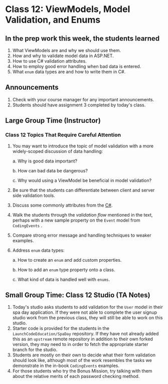 # Class 12: ViewModels, Model Validation, and Enums

## In the prep work this week, the students learned

1. What ViewModels are and why we should use them.
1. How and why to validate model data in ASP.NET.
1. How to use C# validation attributes.
1. How to employ good error handling when bad data is entered.
1. What ``enum`` data types are and how to write them in C#.

## Announcements

1. Check with your course manager for any important announcements.
1. Students should have assignment 3 completed by today's class.

## Large Group Time (Instructor)

### Class 12 Topics That Require Careful Attention

1. You may want to introduce the topic of model validation with a more widely-scoped discussion of data handling:

   a. Why is good data important?

   b. How can bad data be dangerous?

   c. Why would using a ViewModel be beneficial in model validation?

1. Be sure that the students can differentiate between client and server side validation tools.
1. Discuss some commonly attributes from the [C#](https://docs.microsoft.com/en-us/dotnet/api/system.componentmodel.dataannotations?view=netcore-3.1).
1. Walk the students through the *validation flow* mentioned in the text, perhaps with a new sample property on the ``Event`` model from ``CodingEvents`` .
1. Compare strong error message and handling techniques to weaker examples.
1. Address ``enum`` data types:

   a. How to create an ``enum`` and add custom properties.

   b. How to add an ``enum`` type property onto a class.

   c. What kind of data is handled well with ``enums``.

## Small Group Time: Class 12 Studio (TA Notes)

1. Today's studio asks students to add validation for the ``User`` model in their spa day application. If they were not able to complete the user signup studio work from the previous class, they will still be able to work on this studio.
1. Starter code is provided for the students in the ``LaunchCodeEducation/SpaDay`` repository. If they have not already added this as an ``upstream`` remote repository in addition to their own forked version, they may need to in order to fetch the appropriate starter branch for the studio.
1. Students are mostly on their own to decide what their form validation should look like, although most of the work resembles the tasks we 
demonstrate in the in-book ``CodingEvents`` examples. 
1. For those students who try the Bonus Mission, try talking with them about the relative merits of each password checking method. 

